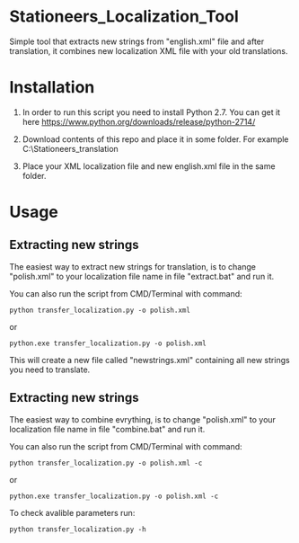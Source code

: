 # Stationeers_Localization_Tool
Simple tool that extracts new strings from "english.xml" file and after translation, it combines new localization XML file with your old translations.

# Installation
1. In order to run this script you need to install Python 2.7. You can get it here https://www.python.org/downloads/release/python-2714/

2. Download contents of this repo and place it in some folder. For example C:\Stationeers_translation

3. Place your XML localization file and new english.xml file in the same folder.

# Usage

## Extracting new strings
The easiest way to extract new strings for translation, is to change "polish.xml" to your localization file name in file "extract.bat" and run it.

You can also run the script from CMD/Terminal with command:
```
python transfer_localization.py -o polish.xml
```
or
```
python.exe transfer_localization.py -o polish.xml
```

This will create a new file called "newstrings.xml" containing all new strings you need to translate.

## Extracting new strings
The easiest way to combine evrything, is to change "polish.xml" to your localization file name in file "combine.bat" and run it.

You can also run the script from CMD/Terminal with command:
```
python transfer_localization.py -o polish.xml -c
```
or
```
python.exe transfer_localization.py -o polish.xml -c
```

To check avalible parameters run:
```
python transfer_localization.py -h
```
